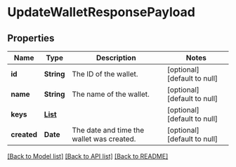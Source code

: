 # UpdateWalletResponsePayload
## Properties

| Name | Type | Description | Notes |
|------------ | ------------- | ------------- | -------------|
| **id** | **String** | The ID of the wallet. | [optional] [default to null] |
| **name** | **String** | The name of the wallet. | [optional] [default to null] |
| **keys** | [**List**](WalletKey.md) |  | [optional] [default to null] |
| **created** | **Date** | The date and time the wallet was created. | [optional] [default to null] |

[[Back to Model list]](../README.md#documentation-for-models) [[Back to API list]](../README.md#documentation-for-api-endpoints) [[Back to README]](../README.md)

